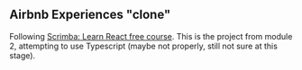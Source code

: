 ## Airbnb Experiences "clone"

Following [Scrimba: Learn React free course](https://scrimba.com/learn/learnreact). This is the project from module 2, attempting to use Typescript (maybe not properly, still not sure at this stage).
